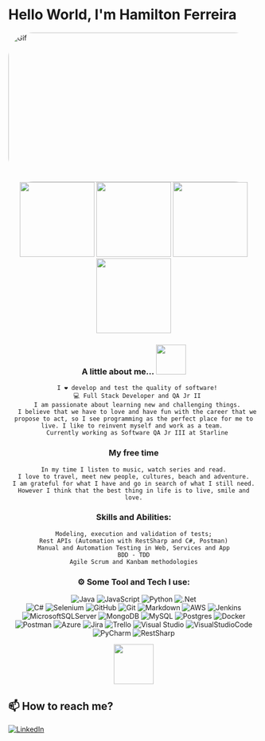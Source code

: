 # Hello World, I'm Hamilton Ferreira

<img align="leaft" alt="Gif" height="300" width="1090" style="border-radius:50px;"  src="https://camo.githubusercontent.com/5dc6ee33381917e41fc9c4951799268998f11a9b864399bf79a0842e4f9b194d/68747470733a2f2f692e696d6775722e636f6d2f315a76566b44632e676966">

<div align="center">
<img height="150em" src="https://github-profile-summary-cards.vercel.app/api/cards/profile-details?username=HamiltonFerreira22&theme=radical"/> 
<img height="150em" src="https://github-readme-stats.vercel.app/api?username=HamiltonFerreira22&show_icons=true&theme=radical&include_all_commits=true&count_private=false&hide_border=true"/> <img height="150em" src="https://github-readme-stats.vercel.app/api/top-langs/?username=HamiltonFerreira22&layout=compact&langs_count=7&theme=radical&hide_border=true"/> <img height="150em" src="https://github-readme-streak-stats.herokuapp.com/?user=HamiltonFerreira22&theme=radical&hide_border=true"/>



### A little about me... <img src="https://media.giphy.com/media/VgCDAzcKvsR6OM0uWg/giphy.gif" width="60"> 
  
      I ❤️ develop and test the quality of software!
      💻 Full Stack Developer and QA Jr II
      I am passionate about learning new and challenging things.
      I believe that we have to love and have fun with the career that we propose to act, so I see programming as the perfect place for me to live. I like to reinvent myself and work as a team. 
      Currently working as Software QA Jr III at Starline


### My free time
  
    In my time I listen to music, watch series and read.
    I love to travel, meet new people, cultures, beach and adventure.
    I am grateful for what I have and go in search of what I still need. However I think that the best thing in life is to live, smile and love.


### Skills and Abilities:

    Modeling, execution and validation of tests;
    Rest APIs (Automation with RestSharp and C#, Postman)
    Manual and Automation Testing in Web, Services and App
    BDD - TDD
    Agile Scrum and Kanbam methodologies


###  ⚙️ Some Tool and Tech I use:     

![Java](https://img.shields.io/badge/java-%23ED8B00.svg?style=for-the-badge&logo=java&logoColor=white) 
![JavaScript](https://img.shields.io/badge/javascript-%23323330.svg?style=for-the-badge&logo=javascript&logoColor=%23F7DF1E)
![Python](https://img.shields.io/badge/python-3670A0?style=for-the-badge&logo=python&logoColor=ffdd54) 
![.Net](https://img.shields.io/badge/.NET-5C2D91?style=for-the-badge&logo=.net&logoColor=white)	    
![C#](https://img.shields.io/badge/c%23-%23239120.svg?style=for-the-badge&logo=c-sharp&logoColor=white) 
![Selenium](https://img.shields.io/badge/Selenium-43B02A?style=for-the-badge&logo=Selenium&logoColor=white) 
![GitHub](https://img.shields.io/badge/GitHub-100000?style=for-the-badge&logo=github&logoColor=white)
![Git](https://img.shields.io/badge/GIT-E44C30?style=for-the-badge&logo=git&logoColor=white)
![Markdown](https://img.shields.io/badge/markdown-%23000000.svg?style=for-the-badge&logo=markdown&logoColor=white)
![AWS](https://img.shields.io/badge/AWS-%23FF9900.svg?style=for-the-badge&logo=amazon-aws&logoColor=white)
![Jenkins](https://img.shields.io/badge/jenkins-%232C5263.svg?style=for-the-badge&logo=jenkins&logoColor=white)
![MicrosoftSQLServer](https://img.shields.io/badge/Microsoft%20SQL%20Sever-CC2927?style=for-the-badge&logo=microsoft%20sql%20server&logoColor=white)
![MongoDB](https://img.shields.io/badge/MongoDB-%234ea94b.svg?style=for-the-badge&logo=mongodb&logoColor=white)
![MySQL](https://img.shields.io/badge/mysql-%2300f.svg?style=for-the-badge&logo=mysql&logoColor=white)
![Postgres](https://img.shields.io/badge/postgres-%23316192.svg?style=for-the-badge&logo=postgresql&logoColor=white) 
![Docker](https://img.shields.io/badge/docker-%230db7ed.svg?style=for-the-badge&logo=docker&logoColor=white) 
![Postman](https://img.shields.io/badge/Postman-FF6C37?style=for-the-badge&logo=postman&logoColor=white) 
![Azure](https://img.shields.io/badge/azure-%230072C6.svg?style=for-the-badge&logo=microsoftazure&logoColor=white)
![Jira](https://img.shields.io/badge/jira-%230A0FFF.svg?style=for-the-badge&logo=jira&logoColor=white) 
![Trello](https://img.shields.io/badge/Trello-%23026AA7.svg?style=for-the-badge&logo=Trello&logoColor=white) 
![Visual Studio](https://img.shields.io/badge/Visual%20Studio-5C2D91.svg?style=for-the-badge&logo=visual-studio&logoColor=white)
![VisualStudioCode](https://img.shields.io/badge/Visual_Studio_Code-0078D4?style=for-the-badge&logo=visual%20studio%20code&logoColor=white) 
![PyCharm](https://img.shields.io/badge/pycharm-143?style=for-the-badge&logo=pycharm&logoColor=black&color=black&labelColor=green)
![RestSharp](https://lh3.googleusercontent.com/dH6CzUUq8y22LmzUOyuR9kQHIGdtw3EGKgZRy1xVg7_GwueFDtz-CVp6-F_SemEZ5xbq-A=s170)

<img src="https://media2.giphy.com/media/IzKrzRa01oB2KkvC7I/200.webp?cid=ecf05e47wgr75f6vzx2uyrdxv6ibfbxqrwcpt8j50avpml6r&rid=200.webp&ct=g" width="80"> 

 </div>
  

  <div align="leaft">

 ## 📫 How to reach me?

[![LinkedIn](https://img.shields.io/badge/LinkedIn-%230077B5.svg?logo=linkedin&logoColor=white)](https://www.linkedin.com/in/hamilton-ferreira/)

 
 




